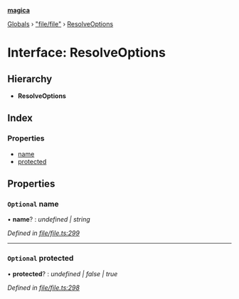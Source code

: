 **[magica](../README.md)**

[Globals](../README.md) › ["file/file"](../modules/_file_file_.md) › [ResolveOptions](_file_file_.resolveoptions.md)

# Interface: ResolveOptions

## Hierarchy

* **ResolveOptions**

## Index

### Properties

* [name](_file_file_.resolveoptions.md#optional-name)
* [protected](_file_file_.resolveoptions.md#optional-protected)

## Properties

### `Optional` name

• **name**? : *undefined | string*

*Defined in [file/file.ts:299](https://github.com/cancerberoSgx/magica/blob/c127d55/src/file/file.ts#L299)*

___

### `Optional` protected

• **protected**? : *undefined | false | true*

*Defined in [file/file.ts:298](https://github.com/cancerberoSgx/magica/blob/c127d55/src/file/file.ts#L298)*
